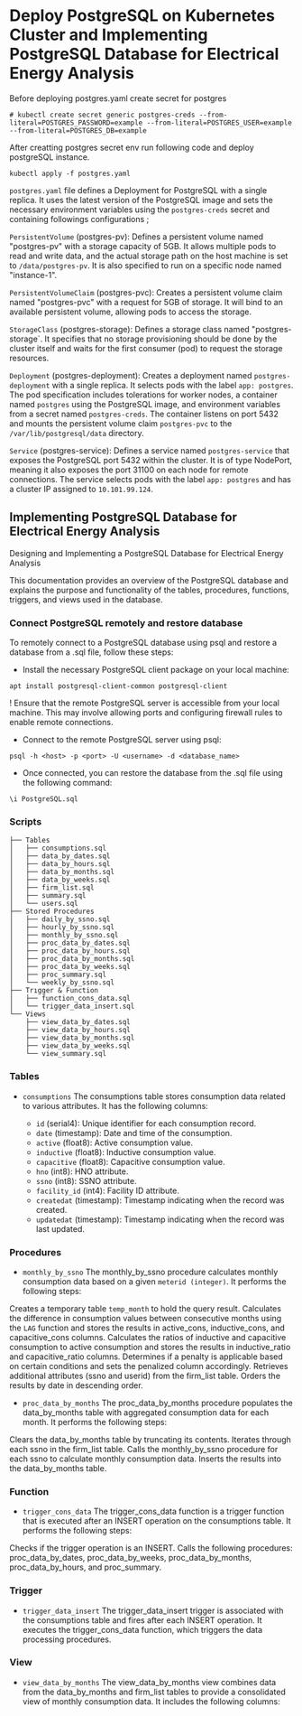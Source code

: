 # Deploy PostgreSQL on Kubernetes Cluster and Implementing PostgreSQL Database for Electrical Energy Analysis

Before deploying postgres.yaml create secret for postgres

```
# kubectl create secret generic postgres-creds --from-literal=POSTGRES_PASSWORD=example --from-literal=POSTGRES_USER=example --from-literal=POSTGRES_DB=example

```

After creatting postgres secret env run following code and deploy postgreSQL instance. 

```
kubectl apply -f postgres.yaml
```

`postgres.yaml` file defines a Deployment for PostgreSQL with a single replica. It uses the latest version of the PostgreSQL image and sets the necessary environment variables using the `postgres-creds` secret and containing followings configurations ; 

`PersistentVolume` (postgres-pv): Defines a persistent volume named "postgres-pv" with a storage capacity of 5GB. It allows multiple pods to read and write data, and the actual storage path on the host machine is set to `/data/postgres-pv`. It is also specified to run on a specific node named "instance-1".

`PersistentVolumeClaim` (postgres-pvc): Creates a persistent volume claim named "postgres-pvc" with a request for 5GB of storage. It will bind to an available persistent volume, allowing pods to access the storage.

`StorageClass` (postgres-storage): Defines a storage class named "postgres-storage`. It specifies that no storage provisioning should be done by the cluster itself and waits for the first consumer (pod) to request the storage resources.

`Deployment` (postgres-deployment): Creates a deployment named `postgres-deployment` with a single replica. It selects pods with the label `app: postgres`. The pod specification includes tolerations for worker nodes, a container named `postgres` using the PostgreSQL image, and environment variables from a secret named `postgres-creds`. The container listens on port 5432 and mounts the persistent volume claim `postgres-pvc` to the `/var/lib/postgresql/data` directory.

`Service` (postgres-service): Defines a service named `postgres-service` that exposes the PostgreSQL port 5432 within the cluster. It is of type NodePort, meaning it also exposes the port 31100 on each node for remote connections. The service selects pods with the label `app: postgres` and has a cluster IP assigned to `10.101.99.124`.

## Implementing PostgreSQL Database for Electrical Energy Analysis
Designing and Implementing a PostgreSQL Database for Electrical Energy Analysis

This documentation provides an overview of the PostgreSQL database and explains the purpose and functionality of the tables, procedures, functions, triggers, and views used in the database.

### Connect PostgreSQL remotely and restore database
To remotely connect to a PostgreSQL database using psql and restore a database from a .sql file, follow these steps:

* Install the necessary PostgreSQL client package on your local machine:
```
apt install postgresql-client-common postgresql-client
```
! Ensure that the remote PostgreSQL server is accessible from your local machine. This may involve allowing ports and configuring firewall rules to enable remote connections.

* Connect to the remote PostgreSQL server using psql:
```
psql -h <host> -p <port> -U <username> -d <database_name>
```
* Once connected, you can restore the database from the .sql file using the following command:
```
\i PostgreSQL.sql
```

### Scripts
```
├── Tables
│   ├── consumptions.sql
│   ├── data_by_dates.sql
│   ├── data_by_hours.sql
│   ├── data_by_months.sql
│   ├── data_by_weeks.sql
│   ├── firm_list.sql
│   ├── summary.sql
│   └── users.sql
├── Stored Procedures
│   ├── daily_by_ssno.sql
│   ├── hourly_by_ssno.sql
│   ├── monthly_by_ssno.sql
│   ├── proc_data_by_dates.sql
│   ├── proc_data_by_hours.sql
│   ├── proc_data_by_months.sql
│   ├── proc_data_by_weeks.sql
│   ├── proc_summary.sql
│   └── weekly_by_ssno.sql
├── Trıgger & Function
│   ├── function_cons_data.sql
│   └── trigger_data_insert.sql
└── Views
    ├── view_data_by_dates.sql
    ├── view_data_by_hours.sql
    ├── view_data_by_months.sql
    ├── view_data_by_weeks.sql
    └── view_summary.sql
```

### Tables
* `consumptions`
The consumptions table stores consumption data related to various attributes. It has the following columns:

  - `id` (serial4): Unique identifier for each consumption record.
  - `date` (timestamp): Date and time of the consumption.
  - `active` (float8): Active consumption value.
  - `inductive` (float8): Inductive consumption value.
  - `capacitive` (float8): Capacitive consumption value.
  - `hno` (int8): HNO attribute.
  - `ssno` (int8): SSNO attribute.
  - `facility_id` (int4): Facility ID attribute.
  - `createdat` (timestamp): Timestamp indicating when the record was created.
  - `updatedat` (timestamp): Timestamp indicating when the record was last updated.

### Procedures
  -  `monthly_by_ssno` 
  The monthly_by_ssno procedure calculates monthly consumption data based on a given `meterid (integer)`. It performs the following steps:

Creates a temporary table `temp_month` to hold the query result.
Calculates the difference in consumption values between consecutive months using the `LAG` function and stores the results in active_cons, inductive_cons, and capacitive_cons columns.
Calculates the ratios of inductive and capacitive consumption to active consumption and stores the results in inductive_ratio and capacitive_ratio columns.
Determines if a penalty is applicable based on certain conditions and sets the penalized column accordingly.
Retrieves additional attributes (ssno and userid) from the firm_list table.
Orders the results by date in descending order.

  -  `proc_data_by_months`
The proc_data_by_months procedure populates the data_by_months table with aggregated consumption data for each month. It performs the following steps:

Clears the data_by_months table by truncating its contents.
Iterates through each ssno in the firm_list table.
Calls the monthly_by_ssno procedure for each ssno to calculate monthly consumption data.
Inserts the results into the data_by_months table.

### Function
  - `trigger_cons_data`
The trigger_cons_data function is a trigger function that is executed after an INSERT operation on the consumptions table. It performs the following steps:

Checks if the trigger operation is an INSERT.
Calls the following procedures: proc_data_by_dates, proc_data_by_weeks, proc_data_by_months, proc_data_by_hours, and proc_summary.
### Trigger
  - `trigger_data_insert`
The trigger_data_insert trigger is associated with the consumptions table and fires after each INSERT operation. It executes the trigger_cons_data function, which triggers the data processing procedures.

### View 
  -  `view_data_by_months`
The view_data_by_months view combines data from the data_by_months and firm_list tables to provide a consolidated view of monthly consumption data. It includes the following columns:
